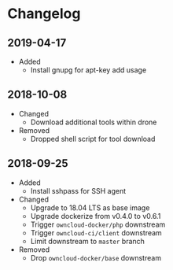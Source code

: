 # Changelog

## 2019-04-17

* Added
  * Install gnupg for apt-key add usage

## 2018-10-08

* Changed
  * Download additional tools within drone
* Removed
  * Dropped shell script for tool download

## 2018-09-25

* Added
  * Install sshpass for SSH agent
* Changed
  * Upgrade to 18.04 LTS as base image
  * Upgrade dockerize from v0.4.0 to v0.6.1
  * Trigger `owncloud-docker/php` downstream
  * Trigger `owncloud-ci/client` downstream
  * Limit downstream to `master` branch
* Removed
  * Drop `owncloud-docker/base` downstream
